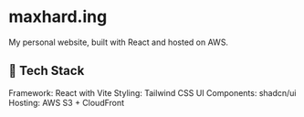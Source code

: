 # maxhard.ing

My personal website, built with React and hosted on AWS.

## 🚀 Tech Stack

Framework: React with Vite
Styling: Tailwind CSS
UI Components: shadcn/ui
Hosting: AWS S3 + CloudFront
